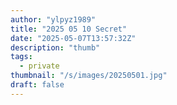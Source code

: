 ```yaml
---
author: "ylpyz1989"
title: "2025 05 10 Secret"
date: "2025-05-07T13:57:32Z"
description: "thumb"
tags:
  - private
thumbnail: "/s/images/20250501.jpg"
draft: false
---
```

